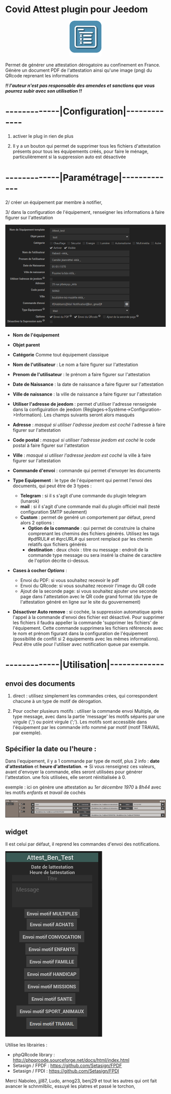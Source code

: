 # Covid Attest plugin pour Jeedom

<p align="center">
  <img width="100" src="/plugin_info/CovidAttest_icon.png">
</p>

Permet de générer une attestation dérogatoire au confinement en France. Génère un document PDF de l'attestation ainsi qu'une image (png) du QRcode reprenant les informations

*__!! l'auteur n'est pas responsable des amendes et sanctions que vous pourrez subir avec son utilisation !!__*

# -------------|Configuration|-------------
  
  1. activer le plug in rien de plus
  
  2. Il y a un bouton qui permet de supprimer tous les fichiers d'attestation présents pour tous les équipements créés, pour faire le ménage, particulièrement si la suppression auto est désactivée
  
  
 # -------------|Paramétrage|-------------
 

 
 2/ créer un équipement par membre à notifier,
 
 3/ dans la configuration de l'équipement, renseigner les informations à faire figurer sur l'attestation
      
![equip_image](/img_readme/equipement.PNG)     
 
 * __Nom de l'équipement__ 
 * __Objet parent__ 
 * __Catégorie__ 
 Comme tout équipement classique
 
 * __Nom de l'utilisateur__ : Le nom a faire figurer sur l'attestation
 * __Prenom de l'utilisateur__ : le prénom a faire figurer sur l'attestation
 * __Date de Naissance__ : la date de naissance a faire figurer sur l'attestation
 * __Ville de naissance__ : la ville de naissance a faire figurer sur l'attestation
 
 * __Utiliser l'adresse de jeedom__ : permet d'utiliser l'adresse renseignée dans la configuiration de jeedom (Réglages->Système->Configuration->Information). Les champs suivants seront alors masqués
 * __Adresse__ : *masqué si utiliser l'adresse jeedom est coché* l'adresse à faire figurer sur l'attestation
 * __Code postal__ : *masqué si utiliser l'adresse jeedom est coché* le code postal à faire figurer sur l'attestation
 * __Ville__ : *masqué si utiliser l'adresse jeedom est coché* la ville à faire figurer sur l'attestation
 
 
 * __Commande d'envoi__ : commande qui permet d'envoyer les documents
 
 * __Type Equipement__ : le type de l'équipement qui permet l'envoi des documents, qui peut être de 3 types : 
   * __Telegram__ : si il s s'agit d'une commande du plugin telegram (lunarok)
   * __mail__ : si il s'agit d'une commande mail du plugin officiel mail (testé configuration SMTP seulement)
   * __Custom__ : permet de genéré un comportement par défaut, prend alors 2 options : 
     * __Option de la commande__ : qui permet de construire la chaine comprenant les chemins des fichiers générés. Utilisez les tags #pdfRUL# et #qrcURL# qui seront remplacé par les chemin relatifs qux fichiers générés
     * __destination__ : deux choix : titre ou message : endroit de la commande type message ou sera inséré la chaine de caractère de l'option décrite ci-dessus.
     
 * __Cases à cocher *Options*__ :
   * Envoi du PDF: si vous souhaitez recevoir le pdf
   * Envoi du QRcode: si vous souhaitez recevoir l'image du QR code
   * Ajout de la seconde page: si vous souhaitez ajouter une seconde page dans l'attestation avec le QR code grand format (du type de l'attestation généré en ligne sur le site du gouvernement)
 
* __Désactiver Auto remove__ : si cochée, la suppression automatique après l'appel à la commande d'envoi des fichier est désactivé. Pour supprimer les fichiers il faudra appeller la commande 'supprimer les fichiers' de l'équipement. Cette commande supprimera les fichiers référencés avec le nom et prénom figurant dans la configuration de l'équipement (possibilité de conflit si 2 équipements avec les mêmes informations).
Peut être utile pour l'utiliser avec notification queue par exemple.


 # -------------|Utilisation|-------------
 
 ## envoi des documents

1. direct : utilisez simplement les commandes crées, qui correspondent chacune à un type de motif de dérogation.

2. Pour cocher plusieurs motifs : utiliser la commande envoi Multiple, de type message, avec dans la partie 'message' les motifs séparés par une virgule (',') ou point virgule (';'). Les motifs sont accessible dans l'équipement par les commande info nommé par motif (motif TRAVAIL par exemple).

## Spécifier la date ou l'heure :
Dans l'equipement, il y a 1 commande par type de motif, plus 2 info : __date d'attestation__ et __heure d'attestation__.
=> Si vous renseignez ces valeurs, avant d'envoyer la commande, elles seront utilisées pour générer l'attestation.
une fois utilisées, elle seront réinitialisée à 0.

exemple :  ici on génère une attestation au *_1er décembre 1970_* à *_8h44_* avec les motifs *_enfants_* et *_travail_* de cochés 

![equip_image](/img_readme/scenario.PNG)  


## widget 

Il est celui par défaut, il reprend les commandes d'envoi des notifications.

![equip_image](/img_readme/widget.PNG) 

Utilise les librairies :
 * phpQRcode library : http://phpqrcode.sourceforge.net/docs/html/index.html
 *  Setasign / FPDF : https://github.com/Setasign/FPDF
 *  Setasign / FPDI : https://github.com/Setasign/FPDI

Merci Naboleo, jjl87, Ludo, arnog23, benj29 et tout les autres qui ont fait avancer le schnmilblic, essuyé les platres et passé le torchon,
